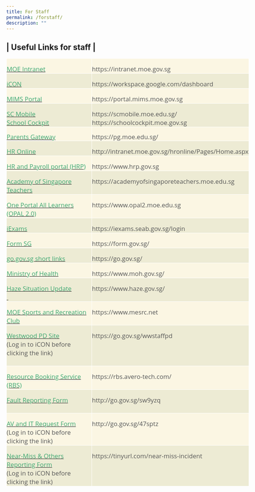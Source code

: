 ```yaml
---
title: For Staff
permalink: /forstaff/
description: ""
---
```

## | Useful Links for staff |

<table style="width:486.4pt;mso-cellspacing:.6pt;background:white;mso-yfti-tbllook:
 1184;mso-padding-alt:0in 0in 0in 0in" width="649" cellpadding="0" cellspacing="1" border="0" class="MsoNormalTable"><tbody><tr style="mso-yfti-irow:0;mso-yfti-firstrow:yes"><td style="width:197.25pt;border:solid white 1.0pt;
  mso-border-alt:solid white .75pt;background:#FBF6E3;padding:0in 0in 0in 0in" valign="top" width="263"><p style="margin-bottom:0in;line-height:normal" class="MsoNormal"><span style="font-size:12.5pt;font-family:&quot;Open Sans&quot;,sans-serif;mso-fareast-font-family:
  &quot;Times New Roman&quot;;color:#565656"><a target="_blank" href="https://intranet.moe.gov.sg/"><span style="color:#3AA66F">MOE Intranet</span></a></span></p></td><td style="width:288.75pt;border:solid white 1.0pt;
  mso-border-alt:solid white .75pt;background:#FBF6E3;padding:0in 0in 0in 0in" valign="top" width="385"><p style="margin-bottom:0in;line-height:normal" class="MsoNormal"><span style="font-size:12.5pt;font-family:&quot;Open Sans&quot;,sans-serif;mso-fareast-font-family:
  &quot;Times New Roman&quot;;color:#565656">https://intranet.moe.gov.sg</span></p></td></tr><tr style="mso-yfti-irow:1"><td style="border:solid white 1.0pt;mso-border-alt:solid white .75pt;
  background:#EDEBD4;padding:0in 0in 0in 0in" valign="top"><p style="margin-bottom:0in;line-height:normal" class="MsoNormal"><span style="font-size:12.5pt;font-family:&quot;Open Sans&quot;,sans-serif;mso-fareast-font-family:
  &quot;Times New Roman&quot;;color:#565656"><a target="_blank" href="https://workspace.google.com/dashboard"><span style="color:#3AA66F">iCON</span></a></span></p></td><td style="border:solid white 1.0pt;mso-border-alt:solid white .75pt;
  background:#EDEBD4;padding:0in 0in 0in 0in" valign="top"><p style="margin-bottom:0in;line-height:normal" class="MsoNormal"><span style="font-size:12.5pt;font-family:&quot;Open Sans&quot;,sans-serif;mso-fareast-font-family:
  &quot;Times New Roman&quot;;color:#565656">https://workspace.google.com/dashboard</span></p></td></tr><tr style="mso-yfti-irow:2"><td style="border:solid white 1.0pt;mso-border-alt:solid white .75pt;
  background:#FBF6E3;padding:0in 0in 0in 0in" valign="top"><p style="margin-bottom:0in;line-height:normal" class="MsoNormal"><span style="font-size:12.5pt;font-family:&quot;Open Sans&quot;,sans-serif;mso-fareast-font-family:
  &quot;Times New Roman&quot;;color:#565656"><a target="_blank" href="https://portal.mims.moe.gov.sg/"><span style="color:#3AA66F">MIMS Portal</span></a></span></p></td><td style="border:solid white 1.0pt;mso-border-alt:solid white .75pt;
  background:#FBF6E3;padding:0in 0in 0in 0in" valign="top"><p style="margin-bottom:0in;line-height:normal" class="MsoNormal"><span style="font-size:12.5pt;font-family:&quot;Open Sans&quot;,sans-serif;mso-fareast-font-family:
  &quot;Times New Roman&quot;;color:#565656">https://portal.mims.moe.gov.sg</span></p></td></tr><tr style="mso-yfti-irow:3"><td style="border:solid white 1.0pt;mso-border-alt:solid white .75pt;
  background:#EDEBD4;padding:0in 0in 0in 0in" valign="top"><p style="margin-bottom:0in;line-height:normal" class="MsoNormal"><span style="font-size:12.5pt;font-family:&quot;Open Sans&quot;,sans-serif;mso-fareast-font-family:
  &quot;Times New Roman&quot;;color:#565656"><a target="_blank" href="https://scmobile.moe.edu.sg/"><span style="color:#3AA66F">SC Mobile</span></a><br><a target="_blank" href="https://schoolcockpit.moe.gov.sg/"><span style="color:#3AA66F">School Cockpit</span></a></span></p></td><td style="border:solid white 1.0pt;mso-border-alt:solid white .75pt;
  background:#EDEBD4;padding:0in 0in 0in 0in" valign="top"><p style="margin-bottom:0in;line-height:normal" class="MsoNormal"><span style="font-size:12.5pt;font-family:&quot;Open Sans&quot;,sans-serif;mso-fareast-font-family:
  &quot;Times New Roman&quot;;color:#565656">https://scmobile.moe.edu.sg/<br>https://schoolcockpit.moe.gov.sg</span></p></td></tr><tr style="mso-yfti-irow:4"><td style="border:solid white 1.0pt;mso-border-alt:solid white .75pt;
  background:#FBF6E3;padding:0in 0in 0in 0in" valign="top"><p style="margin-bottom:0in;line-height:14.7pt" class="MsoNormal"><span style="font-size:12.5pt;font-family:&quot;Open Sans&quot;,sans-serif;mso-fareast-font-family:
  &quot;Times New Roman&quot;;color:#565656"><a target="_blank" href="https://pg.moe.edu.sg/"><span style="color:#3AA66F">Parents Gateway</span></a></span></p></td><td style="border:solid white 1.0pt;mso-border-alt:solid white .75pt;
  background:#FBF6E3;padding:0in 0in 0in 0in" valign="top"><p style="margin-bottom:0in;line-height:14.7pt" class="MsoNormal"><span style="font-size:12.5pt;font-family:&quot;Open Sans&quot;,sans-serif;mso-fareast-font-family:
  &quot;Times New Roman&quot;;color:#565656">https://pg.moe.edu.sg/</span></p></td></tr><tr style="mso-yfti-irow:5"><td style="border:solid white 1.0pt;mso-border-alt:solid white .75pt;
  background:#EDEBD4;padding:0in 0in 0in 0in" valign="top"><p style="margin-bottom:0in;line-height:normal" class="MsoNormal"><span style="font-size:12.5pt;font-family:&quot;Open Sans&quot;,sans-serif;mso-fareast-font-family:
  &quot;Times New Roman&quot;;color:#565656"><a target="_blank" href="http://intranet.moe.gov.sg/hronline/Pages/Home.aspx"><span style="color:#3AA66F">HR Online</span></a></span></p></td><td style="border:solid white 1.0pt;mso-border-alt:solid white .75pt;
  background:#EDEBD4;padding:0in 0in 0in 0in" valign="top"><p style="margin-bottom:0in;line-height:normal" class="MsoNormal"><span style="font-size:12.5pt;font-family:&quot;Open Sans&quot;,sans-serif;mso-fareast-font-family:
  &quot;Times New Roman&quot;;color:#565656">http://intranet.moe.gov.sg/hronline/Pages/Home.aspx</span></p></td></tr><tr style="mso-yfti-irow:6"><td style="border:solid white 1.0pt;mso-border-alt:solid white .75pt;
  background:#FBF6E3;padding:0in 0in 0in 0in" valign="top"><p style="margin-bottom:0in;line-height:normal" class="MsoNormal"><span style="font-size:12.5pt;font-family:&quot;Open Sans&quot;,sans-serif;mso-fareast-font-family:
  &quot;Times New Roman&quot;;color:#565656"><a target="_blank" href="https://www.hrp.gov.sg/"><span style="color:#3AA66F">HR and Payroll portal (HRP)</span></a></span></p></td><td style="border:solid white 1.0pt;mso-border-alt:solid white .75pt;
  background:#FBF6E3;padding:0in 0in 0in 0in" valign="top"><p style="margin-bottom:0in;line-height:normal" class="MsoNormal"><span style="font-size:12.5pt;font-family:&quot;Open Sans&quot;,sans-serif;mso-fareast-font-family:
  &quot;Times New Roman&quot;;color:#565656">https://www.hrp.gov.sg</span></p></td></tr><tr style="mso-yfti-irow:7"><td style="border:solid white 1.0pt;mso-border-alt:solid white .75pt;
  background:#EDEBD4;padding:0in 0in 0in 0in" valign="top"><p style="margin-bottom:0in;line-height:normal" class="MsoNormal"><span style="font-size:12.5pt;font-family:&quot;Open Sans&quot;,sans-serif;mso-fareast-font-family:
  &quot;Times New Roman&quot;;color:#565656"><a target="_blank" href="https://academyofsingaporeteachers.moe.edu.sg/"><span style="color:#3AA66F">Academy of Singapore Teachers</span></a></span></p></td><td style="border:solid white 1.0pt;mso-border-alt:solid white .75pt;
  background:#EDEBD4;padding:0in 0in 0in 0in" valign="top"><p style="margin-bottom:0in;line-height:normal" class="MsoNormal"><span style="font-size:12.5pt;font-family:&quot;Open Sans&quot;,sans-serif;mso-fareast-font-family:
  &quot;Times New Roman&quot;;color:#565656">https://academyofsingaporeteachers.moe.edu.sg</span></p></td></tr><tr style="mso-yfti-irow:8"><td style="border:solid white 1.0pt;mso-border-alt:solid white .75pt;
  background:#FBF6E3;padding:0in 0in 0in 0in" valign="top"><p style="margin-bottom:0in;line-height:normal" class="MsoNormal"><span style="font-size:12.5pt;font-family:&quot;Open Sans&quot;,sans-serif;mso-fareast-font-family:
  &quot;Times New Roman&quot;;color:#565656"><a target="_blank" href="https://www.opal2.moe.edu.sg/"><span style="color:#3AA66F">One Portal All Learners (OPAL 2.0)</span></a></span></p></td><td style="border:solid white 1.0pt;mso-border-alt:solid white .75pt;
  background:#FBF6E3;padding:0in 0in 0in 0in" valign="top"><p style="margin-bottom:0in;line-height:normal" class="MsoNormal"><span style="font-size:12.5pt;font-family:&quot;Open Sans&quot;,sans-serif;mso-fareast-font-family:
  &quot;Times New Roman&quot;;color:#565656">https://www.opal2.moe.edu.sg</span></p></td></tr><tr style="mso-yfti-irow:9"><td style="border:solid white 1.0pt;mso-border-alt:solid white .75pt;
  background:#EDEBD4;padding:0in 0in 0in 0in" valign="top"><p style="margin-bottom:0in;line-height:normal" class="MsoNormal"><span style="font-size:12.5pt;font-family:&quot;Open Sans&quot;,sans-serif;mso-fareast-font-family:
  &quot;Times New Roman&quot;;color:#565656"><a target="_blank" href="https://iexams.seab.gov.sg/login"><span style="color:#3AA66F">iExams</span></a></span></p></td><td style="border:solid white 1.0pt;mso-border-alt:solid white .75pt;
  background:#EDEBD4;padding:0in 0in 0in 0in" valign="top"><p style="margin-bottom:0in;line-height:normal" class="MsoNormal"><span style="font-size:12.5pt;font-family:&quot;Open Sans&quot;,sans-serif;mso-fareast-font-family:
  &quot;Times New Roman&quot;;color:#565656">https://iexams.seab.gov.sg/login</span></p></td></tr><tr style="mso-yfti-irow:10"><td style="border:solid white 1.0pt;mso-border-alt:solid white .75pt;
  background:#FBF6E3;padding:0in 0in 0in 0in" valign="top"><p style="margin-bottom:0in;line-height:normal" class="MsoNormal"><span style="font-size:12.5pt;font-family:&quot;Open Sans&quot;,sans-serif;mso-fareast-font-family:
  &quot;Times New Roman&quot;;color:#565656"><a target="_blank" href="https://form.gov.sg/"><span style="color:#3AA66F">Form SG</span></a></span></p></td><td style="border:solid white 1.0pt;mso-border-alt:solid white .75pt;
  background:#FBF6E3;padding:0in 0in 0in 0in" valign="top"><p style="margin-bottom:0in;line-height:normal" class="MsoNormal"><span style="font-size:12.5pt;font-family:&quot;Open Sans&quot;,sans-serif;mso-fareast-font-family:
  &quot;Times New Roman&quot;;color:#565656">https://form.gov.sg/</span></p></td></tr><tr style="mso-yfti-irow:11"><td style="border:solid white 1.0pt;mso-border-alt:solid white .75pt;
  background:#EDEBD4;padding:0in 0in 0in 0in" valign="top"><p style="margin-bottom:0in;line-height:normal" class="MsoNormal"><span style="font-size:12.5pt;font-family:&quot;Open Sans&quot;,sans-serif;mso-fareast-font-family:
  &quot;Times New Roman&quot;;color:#565656"><a target="_blank" href="https://go.gov.sg/"><span style="color:#3AA66F">go.gov.sg short links</span></a></span></p></td><td style="border:solid white 1.0pt;mso-border-alt:solid white .75pt;
  background:#EDEBD4;padding:0in 0in 0in 0in" valign="top"><p style="margin-bottom:0in;line-height:normal" class="MsoNormal"><span style="font-size:12.5pt;font-family:&quot;Open Sans&quot;,sans-serif;mso-fareast-font-family:
  &quot;Times New Roman&quot;;color:#565656">https://go.gov.sg/</span></p></td></tr><tr style="mso-yfti-irow:12"><td style="border:solid white 1.0pt;mso-border-alt:solid white .75pt;
  background:#FBF6E3;padding:0in 0in 0in 0in" valign="top"><p style="margin-bottom:0in;line-height:normal" class="MsoNormal"><span style="font-size:12.5pt;font-family:&quot;Open Sans&quot;,sans-serif;mso-fareast-font-family:
  &quot;Times New Roman&quot;;color:#565656"><a target="_blank" href="https://www.moh.gov.sg/"><span style="color:#3AA66F">Ministry of Health</span></a></span></p></td><td style="border:solid white 1.0pt;mso-border-alt:solid white .75pt;
  background:#FBF6E3;padding:0in 0in 0in 0in" valign="top"><p style="margin-bottom:0in;line-height:normal" class="MsoNormal"><span style="font-size:12.5pt;font-family:&quot;Open Sans&quot;,sans-serif;mso-fareast-font-family:
  &quot;Times New Roman&quot;;color:#565656">https://www.moh.gov.sg/</span></p></td></tr><tr style="mso-yfti-irow:13"><td style="border:solid white 1.0pt;mso-border-alt:solid white .75pt;
  background:#EDEBD4;padding:0in 0in 0in 0in" valign="top"><p style="margin-bottom:0in;line-height:normal" class="MsoNormal"><span style="font-size:12.5pt;font-family:&quot;Open Sans&quot;,sans-serif;mso-fareast-font-family:
  &quot;Times New Roman&quot;;color:#565656"><a target="_blank" href="https://www.haze.gov.sg/"><span style="color:#3AA66F">Haze Situation Update</span></a><br><a href="https://westwoodsec-moe-edu-sg-admin.cwp.sg/goog_70791554"><span style="color:#3AA66F">&nbsp;</span></a></span></p></td><td style="border:solid white 1.0pt;mso-border-alt:solid white .75pt;
  background:#EDEBD4;padding:0in 0in 0in 0in" valign="top"><p style="margin-bottom:0in;line-height:normal" class="MsoNormal"><span style="font-size:12.5pt;font-family:&quot;Open Sans&quot;,sans-serif;mso-fareast-font-family:
  &quot;Times New Roman&quot;;color:#565656">https://www.haze.gov.sg/</span></p></td></tr><tr style="mso-yfti-irow:14"><td style="border:solid white 1.0pt;mso-border-alt:solid white .75pt;
  background:#FBF6E3;padding:0in 0in 0in 0in" valign="top"><p style="margin-bottom:0in;line-height:normal" class="MsoNormal"><span style="font-size:12.5pt;font-family:&quot;Open Sans&quot;,sans-serif;mso-fareast-font-family:
  &quot;Times New Roman&quot;;color:#565656"><a target="_blank" href="https://www.mesrc.net/"><span style="color:#3AA66F">MOE Sports and Recreation Club</span></a>&nbsp;</span></p></td><td style="border:solid white 1.0pt;mso-border-alt:solid white .75pt;
  background:#FBF6E3;padding:0in 0in 0in 0in" valign="top"><p style="margin-bottom:0in;line-height:normal" class="MsoNormal"><span style="font-size:12.5pt;font-family:&quot;Open Sans&quot;,sans-serif;mso-fareast-font-family:
  &quot;Times New Roman&quot;;color:#565656">https://www.mesrc.net</span></p></td></tr><tr style="mso-yfti-irow:15"><td style="border:solid white 1.0pt;mso-border-alt:solid white .75pt;
  background:#EDEBD4;padding:0in 0in 0in 0in" valign="top"><p style="margin-bottom:0in;line-height:normal" class="MsoNormal"><span style="font-size:12.5pt;font-family:&quot;Open Sans&quot;,sans-serif;mso-fareast-font-family:
  &quot;Times New Roman&quot;;color:#565656"><a target="_blank" href="https://go.gov.sg/wwstaffpd"><span style="color:#3AA66F">Westwood PD Site</span></a><br>(Log in to iCON before clicking the link)<br style="mso-special-character:
  line-break"><br style="mso-special-character:line-break"></span></p></td><td style="border:solid white 1.0pt;mso-border-alt:solid white .75pt;
  background:#EDEBD4;padding:0in 0in 0in 0in" valign="top"><p style="margin-bottom:0in;line-height:normal" class="MsoNormal"><span style="font-size:12.5pt;font-family:&quot;Open Sans&quot;,sans-serif;mso-fareast-font-family:
  &quot;Times New Roman&quot;;color:#565656">https://go.gov.sg/wwstaffpd</span></p></td></tr><tr style="mso-yfti-irow:16"><td style="border:solid white 1.0pt;mso-border-alt:solid white .75pt;
  background:#FBF6E3;padding:0in 0in 0in 0in" valign="top"><p style="margin-bottom:0in;line-height:normal" class="MsoNormal"><span style="font-size:12.5pt;font-family:&quot;Open Sans&quot;,sans-serif;mso-fareast-font-family:
  &quot;Times New Roman&quot;;color:#565656"><a target="_blank" href="https://rbs.avero-tech.com/"><span style="color:#3AA66F">Resource Booking Service (RBS)</span></a></span></p></td><td style="border:solid white 1.0pt;mso-border-alt:solid white .75pt;
  background:#FBF6E3;padding:0in 0in 0in 0in" valign="top"><p style="margin-bottom:0in;line-height:normal" class="MsoNormal"><span style="font-size:12.5pt;font-family:&quot;Open Sans&quot;,sans-serif;mso-fareast-font-family:
  &quot;Times New Roman&quot;;color:#565656">https://rbs.avero-tech.com/<br style="mso-special-character:line-break"><br style="mso-special-character:line-break"></span></p></td></tr><tr style="mso-yfti-irow:17"><td style="border:solid white 1.0pt;mso-border-alt:solid white .75pt;
  background:#EDEBD4;padding:0in 0in 0in 0in" valign="top"><p style="margin-bottom:0in;line-height:normal" class="MsoNormal"><span style="font-size:12.5pt;font-family:&quot;Open Sans&quot;,sans-serif;mso-fareast-font-family:
  &quot;Times New Roman&quot;;color:#565656"><a target="_blank" href="http://go.gov.sg/sw9yzq"><span style="color:#3AA66F">Fault Reporting Form</span></a><br style="mso-special-character:line-break"><br style="mso-special-character:line-break"></span></p></td><td style="border:solid white 1.0pt;mso-border-alt:solid white .75pt;
  background:#EDEBD4;padding:0in 0in 0in 0in" valign="top"><p style="margin-bottom:0in;line-height:normal" class="MsoNormal"><span style="font-size:12.5pt;font-family:&quot;Open Sans&quot;,sans-serif;mso-fareast-font-family:
  &quot;Times New Roman&quot;;color:#565656">http://go.gov.sg/sw9yzq</span></p></td></tr><tr style="mso-yfti-irow:18"><td style="border:solid white 1.0pt;mso-border-alt:solid white .75pt;
  background:#FBF6E3;padding:0in 0in 0in 0in" valign="top"><p style="margin-bottom:0in;line-height:normal" class="MsoNormal"><span style="font-size:12.5pt;font-family:&quot;Open Sans&quot;,sans-serif;mso-fareast-font-family:
  &quot;Times New Roman&quot;;color:#565656"><a target="_blank" href="http://go.gov.sg/47sptz"><span style="color:#3AA66F">AV and IT Request Form</span></a><br>(Log in to iCON before clicking the link)</span></p></td><td style="border:solid white 1.0pt;mso-border-alt:solid white .75pt;
  background:#FBF6E3;padding:0in 0in 0in 0in" valign="top"><p style="margin-bottom:0in;line-height:normal" class="MsoNormal"><span style="font-size:12.5pt;font-family:&quot;Open Sans&quot;,sans-serif;mso-fareast-font-family:
  &quot;Times New Roman&quot;;color:#565656">http://go.gov.sg/47sptz</span></p></td></tr><tr style="mso-yfti-irow:19;mso-yfti-lastrow:yes"><td style="border:solid white 1.0pt;mso-border-alt:solid white .75pt;
  background:#EDEBD4;padding:0in 0in 0in 0in" valign="top"><p style="margin-bottom:0in;line-height:normal" class="MsoNormal"><span style="font-size:12.5pt;font-family:&quot;Open Sans&quot;,sans-serif;mso-fareast-font-family:
  &quot;Times New Roman&quot;;color:#565656"><a target="_blank" href="https://tinyurl.com/near-miss-incident"><span style="color:#3AA66F">Near-Miss &amp; Others Reporting Form</span></a><br>(Log in to iCON before clicking the link)</span></p></td><td style="border:solid white 1.0pt;mso-border-alt:solid white .75pt;
  background:#EDEBD4;padding:0in 0in 0in 0in" valign="top"><p style="margin-bottom:0in;line-height:normal" class="MsoNormal"><span style="font-size:12.5pt;font-family:&quot;Open Sans&quot;,sans-serif;mso-fareast-font-family:
  &quot;Times New Roman&quot;;color:#565656">https://tinyurl.com/near-miss-incident</span></p></td></tr></tbody></table>





